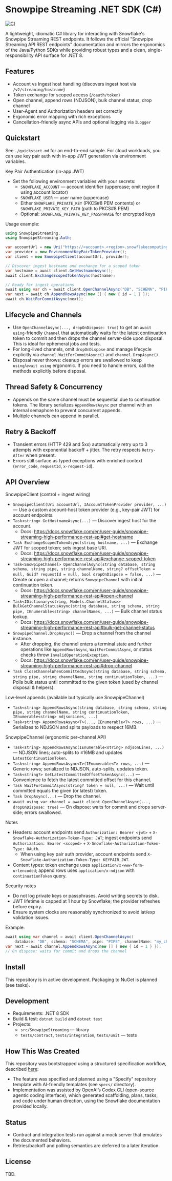 # Snowpipe Streaming .NET SDK (C#)

[![CI](https://github.com/drewmcarthur/snowpipe-streaming-dotnet-sdk/actions/workflows/ci.yml/badge.svg)](https://github.com/drewmcarthur/snowpipe-streaming-dotnet-sdk/actions/workflows/ci.yml)

A lightweight, idiomatic C# library for interacting with Snowflake's Snowpipe Streaming REST endpoints. It follows the official "Snowpipe Streaming API REST endpoints" documentation and mirrors the ergonomics of the Java/Python SDKs while providing robust types and a clean, single-responsibility API surface for .NET 8.

## Features
- Account vs Ingest host handling (discovers ingest host via `/v2/streaming/hostname`)
- Token exchange for scoped access (`/oauth/token`)
- Open channel, append rows (NDJSON), bulk channel status, drop channel
- User-Agent and Authorization headers set correctly
- Ergonomic error mapping with rich exceptions
- Cancellation-friendly async APIs and optional logging via `ILogger`

## Quickstart
See `./quickstart.md` for an end-to-end sample. For cloud workloads, you can use key pair auth with in-app JWT generation via environment variables.

Key Pair Authentication (in-app JWT)
- Set the following environment variables with your secrets:
  - `SNOWFLAKE_ACCOUNT` — account identifier (uppercase; omit region if using account locator)
  - `SNOWFLAKE_USER` — user name (uppercase)
  - Either `SNOWFLAKE_PRIVATE_KEY` (PKCS#8 PEM contents) or `SNOWFLAKE_PRIVATE_KEY_PATH` (path to PKCS#8 PEM)
  - Optional: `SNOWFLAKE_PRIVATE_KEY_PASSPHRASE` for encrypted keys

Usage example:
```csharp
using SnowpipeStreaming;
using SnowpipeStreaming.Auth;

var accountUrl = new Uri("https://<account>.<region>.snowflakecomputing.com");
var provider = new EnvironmentKeyPairTokenProvider();
var client = new SnowpipeClient(accountUrl, provider);

// Discover ingest hostname and exchange for a scoped token
var hostname = await client.GetHostnameAsync();
await client.ExchangeScopedTokenAsync(hostname);

// Ready for ingest operations
await using var ch = await client.OpenChannelAsync("DB", "SCHEMA", "PIPE", "my_channel", dropOnDispose: true);
var next = await ch.AppendRowsAsync(new [] { new { id = 1 } });
await ch.WaitForCommitAsync(next);
```

## Lifecycle and Channels
- Use `OpenChannelAsync(..., dropOnDispose: true)` to get an `await using`-friendly `Channel` that automatically waits for the latest continuation token to commit and then drops the channel server-side upon disposal. This is ideal for ephemeral jobs and tests.
- For long-lived channels, omit `dropOnDispose` and manage lifecycle explicitly via `channel.WaitForCommitAsync()` and `channel.DropAsync()`.
- Disposal never throws: cleanup errors are swallowed to keep `using`/`await using` ergonomic. If you need to handle errors, call the methods explicitly before disposal.

## Thread Safety & Concurrency
- Appends on the same channel must be sequential due to continuation tokens. The library serializes `AppendRowsAsync` per channel with an internal semaphore to prevent concurrent appends.
- Multiple channels can append in parallel.

## Retry & Backoff
- Transient errors (HTTP 429 and 5xx) automatically retry up to 3 attempts with exponential backoff + jitter. The retry respects `Retry-After` when present.
- Errors still surface as typed exceptions with enriched context (`error_code`, `requestId`, `x-request-id`).

## API Overview

SnowpipeClient (control + ingest wiring)
- `SnowpipeClient(Uri accountUrl, IAccountTokenProvider provider, ...)` — Use a custom account-host token provider (e.g., key-pair JWT) for account endpoints.
- `Task<string> GetHostnameAsync(...)` — Discover ingest host for the account.
  - Docs: https://docs.snowflake.com/en/user-guide/snowpipe-streaming-high-performance-rest-api#get-hostname
- `Task ExchangeScopedTokenAsync(string hostname, ...)` — Exchange JWT for scoped token; sets ingest base URI.
  - Docs: https://docs.snowflake.com/en/user-guide/snowpipe-streaming-high-performance-rest-api#exchange-scoped-token
- `Task<SnowpipeChannel> OpenChannelAsync(string database, string schema, string pipe, string channelName, string? offsetToken = null, Guid? requestId = null, bool dropOnDispose = false, ...)` — Create or open a channel; returns `SnowpipeChannel` with initial continuation token.
  - Docs: https://docs.snowflake.com/en/user-guide/snowpipe-streaming-high-performance-rest-api#open-channel
- `Task<IDictionary<string, Models.ChannelStatus>> BulkGetChannelStatusAsync(string database, string schema, string pipe, IEnumerable<string> channelNames, ...)` — Bulk channel status lookup.
  - Docs: https://docs.snowflake.com/en/user-guide/snowpipe-streaming-high-performance-rest-api#bulk-get-channel-status
- `SnowpipeChannel.DropAsync()` — Drop a channel from the channel instance.
  - After dropping, the channel enters a terminal state and further operations like `AppendRowsAsync`, `WaitForCommitAsync`, or status checks throw `InvalidOperationException`.
  - Docs: https://docs.snowflake.com/en/user-guide/snowpipe-streaming-high-performance-rest-api#drop-channel
- `Task CloseChannelWhenCommittedAsync(string database, string schema, string pipe, string channelName, string continuationToken, ...)` — Polls bulk status until committed to the given token (used by channel disposal & helpers).

Low-level appends (available but typically use SnowpipeChannel)
- `Task<string> AppendRowsAsync(string database, string schema, string pipe, string channelName, string continuationToken, IEnumerable<string> ndjsonLines, ...)`
- `Task<string> AppendRowsAsync<T>(..., IEnumerable<T> rows, ...)` — Serializes to NDJSON and splits payloads to respect 16MB.

SnowpipeChannel (ergonomic per-channel API)
- `Task<string> AppendRowsAsync(IEnumerable<string> ndjsonLines, ...)` — NDJSON lines; auto-splits to ≤16MB and updates `LatestContinuationToken`.
- `Task<string> AppendRowsAsync<T>(IEnumerable<T> rows, ...)` — Generic rows; serialized to NDJSON, auto-splits, updates token.
- `Task<string?> GetLatestCommittedOffsetTokenAsync(...)` — Convenience to fetch the latest committed offset for this channel.
- `Task WaitForCommitAsync(string? token = null, ...)` — Wait until committed equals the given (or latest) token.
- `Task DropAsync(...)` — Drop the channel.
- `await using var channel = await client.OpenChannelAsync(..., dropOnDispose: true)` — On dispose: waits for commit and drops server-side; errors swallowed.

Notes
- Headers: account endpoints send `Authorization: Bearer <jwt>` + `X-Snowflake-Authorization-Token-Type: JWT`; ingest endpoints send `Authorization: Bearer <scoped>` + `X-Snowflake-Authorization-Token-Type: OAuth`.
  - When using key pair auth provider, account endpoints send `X-Snowflake-Authorization-Token-Type: KEYPAIR_JWT`.
- Content types: token exchange uses `application/x-www-form-urlencoded`; append rows uses `application/x-ndjson` with `continuationToken` query.

Security notes
- Do not log private keys or passphrases. Avoid writing secrets to disk.
- JWT lifetime is capped at 1 hour by Snowflake; the provider refreshes before expiry.
- Ensure system clocks are reasonably synchronized to avoid iat/exp validation issues.

Example:
```csharp
await using var channel = await client.OpenChannelAsync(
    database: "DB", schema: "SCHEMA", pipe: "PIPE", channelName: "my_channel", dropOnDispose: true);
var next = await channel.AppendRowsAsync(new [] { new { id = 1 } });
// On dispose: waits for commit and drops the channel
```

## Install
This repository is in active development. Packaging to NuGet is planned (see tasks).

## Development
- Requirements: .NET 8 SDK
- Build & test: `dotnet build` and `dotnet test`
- Projects:
  - `src/SnowpipeStreaming` — library
  - `tests/contract`, `tests/integration`, `tests/unit` — tests

## How This Was Created
This repository was bootstrapped using a structured specification workflow, described [here](https://github.com/github/spec-kit):
- The feature was specified and planned using a "Specify" repository template with AI-friendly templates (see `specs/` directory).
- Implementation was assisted by OpenAI’s Codex CLI (open-source agentic coding interface), which generated scaffolding, plans, tasks, and code under human direction, using the Snowflake documentation provided locally.

## Status
- Contract and integration tests run against a mock server that emulates the documented behaviors.
- Retries/backoff and polling semantics are deferred to a later iteration.

## License
TBD.
